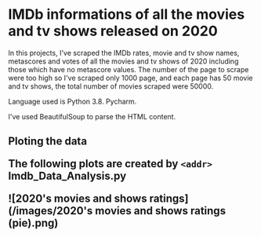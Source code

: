 # IMDb informations of all the movies and tv shows released on 2020

In this projects, I've scraped the IMDb rates, movie and tv show names, metascores and votes of all the movies and tv shows of 2020 including those which have no metascore values. The number of the page to scrape were too high so I've scraped only 1000 page, and each page has 50 movie and tv shows, the total number of movies scraped were 50000.

Language used is Python 3.8. Pycharm.

I've used BeautifulSoup to parse the HTML content.

<h2> Ploting the data
  
The following plots are created by `<addr>` Imdb_Data_Analysis.py
  
![2020's movies and shows ratings](/images/2020's movies and shows ratings (pie).png)  

